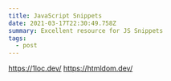 ```yaml
---
title: JavaScript Snippets
date: 2021-03-17T22:30:49.758Z
summary: Excellent resource for JS Snippets
tags:
  - post
---
```

https://1loc.dev/
https://htmldom.dev/